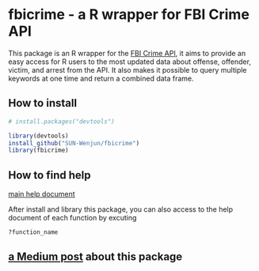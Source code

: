 # fbicrime - a R wrapper for FBI Crime API 

This package is an R wrapper for the [FBI Crime API](https://crime-data-explorer.fr.cloud.gov/api), it aims to provide an easy access for R users to the most updated data about offense, offender, victim, and arrest from the API. It also makes it possible to query multiple keywords at one time and return a combined data frame. 

## How to install
```R
# install.packages("devtools")

library(devtools)
install_github("SUN-Wenjun/fbicrime")
library(fbicrime)
```

## How to find help
[main help document](https://htmlpreview.github.io/?https://github.com/SUN-Wenjun/fbicrime/blob/master/doc/fbicrime.html)

After install and library this package, you can also access to the help document of each function by excuting
```R
?function_name
```

## [a Medium post](https://medium.com/@wenjun.sarah.sun/an-r-wrapper-for-fbi-crime-api-a80f8586e0ff?sk=598e89e2f68eea689cef9c7c92f90ce0) about this package
